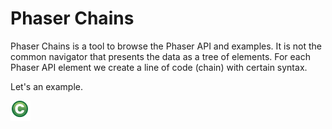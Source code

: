 # Phaser Chains

Phaser Chains is a tool to browse the Phaser API and examples. It is not the common navigator that presents the data as a tree of elements. For each Phaser API element we create a line of code (chain) with certain syntax. 

Let's an example.



![test image](WebContent/icons/class.png)